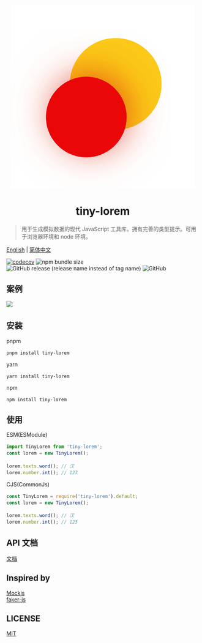 <div align="center">
  <img src="./docs/public/logo.svg" alt="logo" />
  <h1>tiny-lorem</h1>
</div>

> 用于生成模拟数据的现代 JavaScript 工具库。拥有完善的类型提示。可用于浏览器环境和 node 环境。

[English](README.md) | [简体中文](README-ZH.md)

[![codecov](https://codecov.io/gh/cirolee/tiny-lorem/branch/main/graph/badge.svg)](https://codecov.io/gh/cirolee/tiny-lorem/branch/main) ![npm bundle size](https://img.shields.io/bundlephobia/min/tiny-lorem) ![GitHub release (release name instead of tag name)](https://img.shields.io/github/v/release/cirolee/tiny-lorem) ![GitHub](https://img.shields.io/github/license/cirolee/tiny-lorem)

## 案例

[![](https://developer.stackblitz.com/img/open_in_stackblitz.svg)](https://stackblitz.com/edit/vitejs-vite-84xphd?file=index.html)

## 安装

pnpm

```shell
pnpm install tiny-lorem
```

yarn

```shell
yarn install tiny-lorem
```

npm

```shell
npm install tiny-lorem
```

## 使用

ESM(ESModule)

```ts
import TinyLorem from 'tiny-lorem';
const lorem = new TinyLorem();

lorem.texts.word(); // 汉
lorem.number.int(); // 123
```

CJS(CommonJs)

```ts
const TinyLorem = require('tiny-lorem').default;
const lorem = new TinyLorem();

lorem.texts.word(); // 汉
lorem.number.int(); // 123
```

## API 文档

[文档](https://ciro.club/tiny-lorem)

## Inspired by

[Mockjs](https://github.com/nuysoft/Mock)  
[faker-js](https://github.com/faker-js/faker)

## LICENSE

[MIT](LICENSE)
